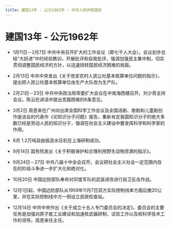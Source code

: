 ```yaml
---
title: 建国13年 - 公元1962年 - 中华人民共和国史
---
```


# 建国13年 - 公元1962年

+ 1月11日－2月7日 中共中央召开扩大的工作会议（即七千人大会）。会议初步总结“大跃进”中的经验教训，开展批评和自我批评，强调加强民主集中制，切实贯彻调整国民经济的方针，以迅速扭转国民经济困难的局面。

+ 2月13日 中共中央发出《关于改变农村人民公社基本核算单位问题的指示》，提出把人民公社基本核算单位由生产大队改为生产队。

+ 2月21日－23日 中共中央政治局常委扩大会议在中南海西楼召开。刘少奇主持会议。陈云在讲话中提出克服困难的6条意见。

+ 3月2日 周恩来在广州向出席全国科学工作会议及全国话剧、歌剧和儿童剧创作座谈会的代表作《论知识分子问题》报告，重新肯定我国知识分子的绝大多数已经是劳动人民的知识分子，强调在社会主义建设中要发挥科学和科学家的作用。

+ 6月 1.2万吨自由锻造水压机在上海研制成功。

+ 9月14日 国务院发出《关于积极保护和合理利用野生动物资源的指示》。

+ 9月24日－27日 中共八届十中全会召开。会议把社会主义社会一定范围内存在的阶级斗争进一步扩大化和绝对化。

+ 10月20日 中国边防部队奉命对印度军队的武装进攻进行自卫反击作战。

+ 12月1日起，中国边防部队从1959年11月7日双方实际控制线单方面后撤20公里，并在实际控制线中方一侧设立民政检查站。

+ 12月14日 中共中央作出《关于成立十五人专门委员会的决定》。委员会的主要任务是加强对原子能工业建设和加速核武器研制、试验工作以及核科学技术工作的领导。周恩来任主任。